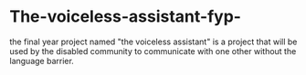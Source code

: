 # The-voiceless-assistant-fyp-
the final year project named "the voiceless assistant" is a project that will be used by the disabled community to communicate with one other without the language barrier.

